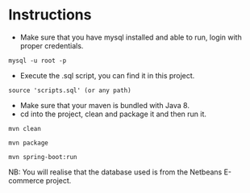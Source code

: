 # Instructions

* Make sure that you have mysql installed and able to run, login with proper credentials. 
```
mysql -u root -p
```
* Execute the .sql script, you can find it in this project.
```
source 'scripts.sql' (or any path)
```
* Make sure that your maven is bundled with Java 8.
* cd into the project, clean and package it and then run it.
```
mvn clean
```
```
mvn package
```
```
mvn spring-boot:run
```

NB: You will realise that the database used is from the Netbeans E-commerce project.